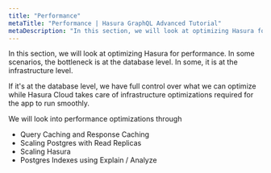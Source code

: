 ```yaml
---
title: "Performance"
metaTitle: "Performance | Hasura GraphQL Advanced Tutorial"
metaDescription: "In this section, we will look at optimizing Hasura for performance. In some scenarios, the bottleneck is at the database level. In some, it is at the infrastructure level."
---
```


In this section, we will look at optimizing Hasura for performance. In some scenarios, the bottleneck is at the database level. In some, it is at the infrastructure level.

If it's at the database level, we have full control over what we can optimize while Hasura Cloud takes care of infrastructure optimizations required for the app to run smoothly.

We will look into performance optimizations through

- Query Caching and Response Caching
- Scaling Postgres with Read Replicas
- Scaling Hasura
- Postgres Indexes using Explain / Analyze
